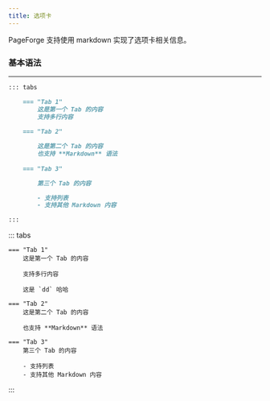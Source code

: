 ```yaml
---
title: 选项卡
---
```


PageForge 支持使用 markdown 实现了选项卡相关信息。

### 基本语法

---

```markdown
::: tabs

    === "Tab 1"
        这是第一个 Tab 的内容
        支持多行内容
    
    === "Tab 2"

        这是第二个 Tab 的内容
        也支持 **Markdown** 语法
    
    === "Tab 3"

        第三个 Tab 的内容

        - 支持列表
        - 支持其他 Markdown 内容

:::
```

::: tabs

    === "Tab 1"
        这是第一个 Tab 的内容
        
        支持多行内容

        这是 `dd` 哈哈

    === "Tab 2"
        这是第二个 Tab 的内容

        也支持 **Markdown** 语法
    
    === "Tab 3"
        第三个 Tab 的内容

        - 支持列表
        - 支持其他 Markdown 内容

:::